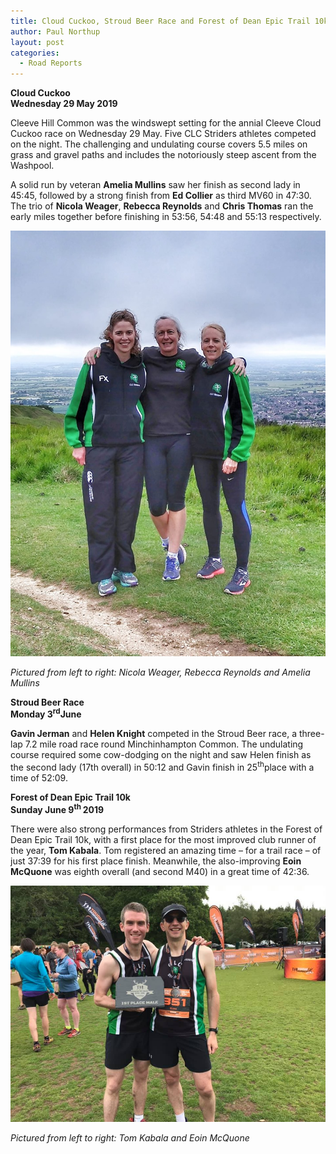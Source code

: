 ```yaml
---
title: Cloud Cuckoo, Stroud Beer Race and Forest of Dean Epic Trail 10k
author: Paul Northup
layout: post
categories:
  - Road Reports
---
```


**Cloud Cuckoo**  
**Wednesday 29 May 2019**

Cleeve Hill Common was the windswept setting for the annial Cleeve Cloud Cuckoo race on Wednesday 29 May. Five CLC Striders athletes competed on the night. The challenging and undulating course covers 5.5 miles on grass and gravel paths and includes the notoriously steep ascent from the Washpool.&nbsp;

A solid run by veteran **Amelia Mullins** saw her finish as second lady in 45:45, followed by a strong finish from **Ed Collier** as third MV60 in 47:30. The trio of **Nicola Weager**, **Rebecca Reynolds** and **Chris Thomas** ran the early miles together before finishing in 53:56, 54:48 and 55:13 respectively.


<img src="/images/2019/06/Cloud-Cuckoo.jpg" alt="Pictured from left to right: Nicola Weager, Rebecca Reynolds and Amelia Mullins" /> 

_Pictured from left to right: Nicola Weager, Rebecca Reynolds and Amelia Mullins_

**Stroud Beer Race**  
**Monday 3<sup>rd</sup>June**

**Gavin Jerman** and **Helen Knight** competed in the Stroud Beer race, a three-lap 7.2 mile road race round Minchinhampton Common. The undulating course required some cow-dodging on the night and saw Helen finish as the second lady (17th overall) in 50:12 and Gavin finish in 25<sup>th</sup>place with a time of 52:09.

**Forest of Dean Epic Trail 10k**  
**Sunday June 9<sup>th </sup>2019**  


There were also strong performances from Striders athletes in the Forest of Dean Epic Trail 10k, with a first place for the most improved club runner of the year,&nbsp;**Tom Kabala**. Tom registered an amazing time&nbsp;– for a trail race – of just 37:39 for his first place finish. Meanwhile, the also-improving **Eoin McQuone** was eighth overall (and second M40) in a great time of 42:36.

<img src="/images/2019/06/Tom-Eoin-FOD-Trail-10k.jpg" alt="Pictured from left to right: Tom Kabala and Eoin McQuone" /> 

_Pictured from left to right: Tom Kabala and Eoin McQuone_
